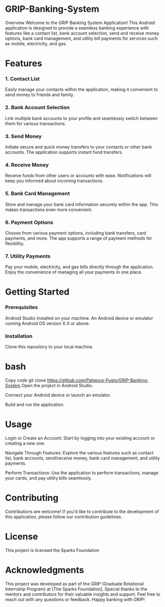 # GRIP-Banking-System

Overview
Welcome to the GRIP Banking System Application! This Android application is designed to provide a seamless banking experience with features like a contact list, bank account selection, send and receive money options, bank card management, and utility bill payments for services such as mobile, electricity, and gas.

# Features
### 1. Contact List
Easily manage your contacts within the application, making it convenient to send money to friends and family.

### 2. Bank Account Selection
Link multiple bank accounts to your profile and seamlessly switch between them for various transactions.

### 3. Send Money
Initiate secure and quick money transfers to your contacts or other bank accounts. The application supports instant fund transfers.

### 4. Receive Money
Receive funds from other users or accounts with ease. Notifications will keep you informed about incoming transactions.

### 5. Bank Card Management
Store and manage your bank card information securely within the app. This makes transactions even more convenient.

### 6. Payment Options
Choose from various payment options, including bank transfers, card payments, and more. The app supports a range of payment methods for flexibility.

### 7. Utility Payments
Pay your mobile, electricity, and gas bills directly through the application. Enjoy the convenience of managing all your payments in one place.

# Getting Started
### Prerequisites
Android Studio installed on your machine.
An Android device or emulator running Android OS version X.X or above.
### Installation
Clone this repository to your local machine.

# bash
Copy code
git clone https://github.com/Patience-Fuglo/GRIP-Banking-System
Open the project in Android Studio.

Connect your Android device or launch an emulator.

Build and run the application.

# Usage
Login or Create an Account: Start by logging into your existing account or creating a new one.

Navigate Through Features: Explore the various features such as contact list, bank accounts, send/receive money, bank card management, and utility payments.

Perform Transactions: Use the application to perform transactions, manage your cards, and pay utility bills seamlessly.

# Contributing
Contributions are welcome! If you'd like to contribute to the development of this application, please follow our contribution guidelines.

# License
This project is licensed the Sparks Foundation

# Acknowledgments
This project was developed as part of the GRIP (Graduate Rotational Internship Program) at [The Sparks Foundation].
Special thanks to the mentors and contributors for their valuable insights and support.
Feel free to reach out with any questions or feedback. Happy banking with GRIP!
